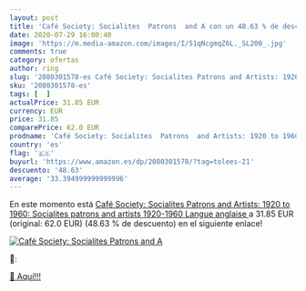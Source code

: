 ```yaml
---
layout: post
title: 'Café Society: Socialites  Patrons  and A con un 48.63 % de descuento'
date: 2020-07-29 16:00:40
image: 'https://m.media-amazon.com/images/I/51qNcgmqZ6L._SL200_.jpg'
comments: true
category: ofertas
author: ring
slug: '2080301578-es Café Society: Socialites Patrons and Artists: 1920 to...'
sku: '2080301578-es'
tags: [  ]
actualPrice: 31.85 EUR
currency: EUR
price: 31.85
comparePrice: 62.0 EUR
prodname: 'Café Society: Socialites  Patrons  and Artists: 1920 to 1960: Socialites  patrons  and artists  1920-1960   Langue anglaise '
country: 'es'
flag: '🇪🇸'
buyurl: 'https://www.amazon.es/dp/2080301578/?tag=tolees-21'
descuento: '48.63'
average: '33.394999999999996'
---
```


En este momento está [Café Society: Socialites  Patrons  and Artists: 1920 to 1960: Socialites  patrons  and artists  1920-1960   Langue anglaise ](https://www.amazon.es/dp/2080301578/?tag=tolees-21) a 31.85 EUR (original: 62.0 EUR) (48.63 %  de descuento) en el siguiente enlace!

[![Café Society: Socialites  Patrons  and A](https://m.media-amazon.com/images/I/51qNcgmqZ6L._SL200_.jpg)](https://www.amazon.es/dp/2080301578/?tag=tolees-21)

🔎:


[🛒 Aquí!!!](https://www.amazon.es/dp/2080301578/?tag=tolees-21)
